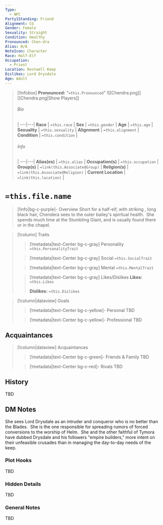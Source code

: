 ```yaml
---
Type:
  - NPC
Party1Standing: Friend
Alignment: CG
Gender: Female
Sexuality: Straight
Condition: Healthy
Pronounced: Chen-dra
Alias: N/A
NoteIcon: Character
Race: Half-Elf
Occupation:
  - Priest
Location: Restwell Keep
Dislikes: Lord Drysdale
Age: Adult
---
```

> [!infobox]
> **Pronounced:**  "`=this.Pronounced`"
![[Chendra.png]]
[[Chendra.png|Show Players]]
> ###### Bio
>  |
> ---|---|
> **Race** | `=this.race` |
> **Sex** | `=this.gender` |
> **Age** | `=this.age` |
> **Sexuality** | `=this.sexuality` |
> **Alignment** | `=this.alignment` |
> **Condition** | `=this.condition` |
> ###### Info
>  |
> ---|---|
> **Alias(es)** | `=this.alias` |
> **Occupation(s)** | `=this.occupation` |
> **Group(s)** | `=link(this.AssociatedGroup)` |
> **Religion(s)** | `=link(this.AssociatedReligion)` |
> **Current Location** | `=link(this.location)` |

# **`=this.file.name`**
> [!info|bg-c-purple]- Overview
Short for a half-elf, with striking , long black hair, Chendera sees to the outer bailey's spiritual health.  She spends much time at the Stumbling Giant, and is usually found there or in the chapel.  

> [!column] Traits
>> [!metadata|text-Center bg-c-gray] Personality
>> `=this.PersonalityTrait`
>
>> [!metadata|text-Center bg-c-gray] Social
>> `=this.SocialTrait`
>
>> [!metadata|text-Center bg-c-gray] Mental
>> `=this.MentalTrait`
>
>> [!metadata|text-Center bg-c-gray] Likes/Dislikes
>> **Likes:** `=this.Likes`
>>
>> **Dislikes:** `=this.Dislikes`

> [!column|dataview] Goals
>> [!metadata|text-Center bg-c-yellow]- Personal
>> TBD
>
>> [!metadata|text-Center bg-c-yellow]- Professional
>> TBD
>

## Acquaintances
> [!column|dataview] Acquaintances
>> [!metadata|text-Center bg-c-green]- Friends & Family
>> TBD
>
>> [!metadata|text-Center bg-c-red]- Rivals
>> TBD
>

## History
TBD

## DM Notes
She sees Lord Drysdale as an intruder and conqueror who is no better than the Blades.  She is the one responsible for spreading rumors of forced conversions to the worship of Helm.  She and the other faithful of Tymora have dubbed Drysdale and his followers "empire builders," more intent on their unfeasible crusades than in managing the day-to-day needs of the keep.

### Plot Hooks
TBD

### Hidden Details
TBD

### General Notes
TBD




